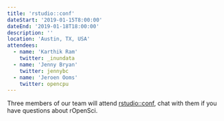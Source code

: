 ```yaml
---
title: 'rstudio::conf'
dateStart: '2019-01-15T8:00:00'
dateEnd: '2019-01-18T18:00:00'
description: ''
location: 'Austin, TX, USA'
attendees:
  - name: 'Karthik Ram'
    twitter: _inundata
  - name: 'Jenny Bryan'
    twitter: jennybc
  - name: 'Jeroen Ooms'
    twitter: opencpu
---
```


Three members of our team will attend [rstudio::conf](http://www.cvent.com/events/rstudio-conf-austin/event-summary-dd6d75526f3c4554b67c4de32aeffb47.aspx), chat with them if you have questions about rOpenSci.